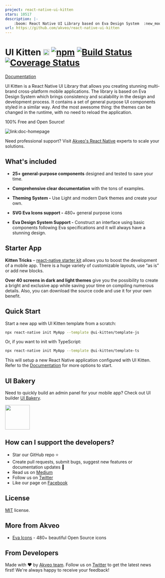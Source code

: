 ```yaml
---
project: react-native-ui-kitten
stars: 10517
description: |-
    :boom: React Native UI Library based on Eva Design System  :new_moon_with_face::sparkles:Dark Mode
url: https://github.com/akveo/react-native-ui-kitten
---
```



# UI Kitten [<img src="https://i.imgur.com/oMcxwZ0.png" alt="Eva Design System" height="20px" />][link:eva] [![npm][badge:license]]() [![Build Status][badge:github-actions]][link:github-actions] [![Coverage Status][badge:coveralls]][link:coveralls]

[Documentation][link:doc-homepage]

UI Kitten is a React Native UI Library that allows you creating stunning multi-brand cross-platform mobile applications.
The library is based on Eva Design System which brings consistency and scalability in the design and development process.
It contains a set of general purpose UI components styled in a similar way.
And the most awesome thing: the themes can be changed in the runtime, with no need to reload the application.

100% Free and Open Source!

![link:doc-homepage](https://user-images.githubusercontent.com/1452064/115417233-212a0100-a201-11eb-8bcf-0a60cca2e081.png)

Need professional support? Visit [Akveo's React Native](https://www.akveo.com/services/mobile-application-development/react-native) experts to scale your solutions.

## What's included

- **25+ general-purpose components** designed and tested to save your time.

- **Comprehensive clear documentation** with the tons of examples.

- **Theming System -** Use Light and modern Dark themes and create your own.

- **SVG Eva Icons support -** 480+ general purpose icons

- **Eva Design System Support -** Construct an interface using basic components following Eva specifications and it will always have a stunning design.

## Starter App

**Kitten Tricks** – [react-native starter kit][link:kitten-tricks] allows you to boost the development of a mobile app.
There is a huge variety of customizable layouts, use “as is” or add new blocks.

**Over 40 screens in dark and light themes** give you the possibility to create a bright and exclusive app while saving your time on compiling numerous details.  Also, you can download the source code and use it for your own benefit.

## Quick Start

Start a new app with UI Kitten template from a scratch:

```bash
npx react-native init MyApp --template @ui-kitten/template-js
```

Or, if you want to init with TypeScript:

```bash
npx react-native init MyApp --template @ui-kitten/template-ts
```

This will setup a new React Native application configured with UI Kitten.
Refer to the [Documentation][link:doc-where-start] for more options to start.

## UI Bakery

Need to quickly build an admin panel for your mobile app? Check out UI builder [UI Bakery](https://uibakery.io).

<a href="https://uibakery.io"><img src="https://storage.uibakery.io/video-assets/landing/Logo/UIB%20400x150.png" height="80" /></a>

## How can I support the developers?
- Star our GitHub repo :star:
- Create pull requests, submit bugs, suggest new features or documentation updates :wrench:
- Read us on [Medium][link:akveo-medium]
- Follow us on [Twitter][link:akveo-twitter]
- Like our page on [Facebook][link:akveo-facebook]

## License
[MIT](LICENSE.txt) license.

## More from Akveo
- [Eva Icons][link:eva-icons] - 480+ beautiful Open Source icons

## From Developers
Made with :heart: by [Akveo team][link:akveo-homepage]. Follow us on [Twitter][link:akveo-twitter] to get the latest news first!
We're always happy to receive your feedback!

[badge:license]: https://img.shields.io/npm/l/react-native-ui-kitten.svg
[badge:github-actions]: https://github.com/akveo/react-native-ui-kitten/workflows/Build/badge.svg
[badge:coveralls]: https://coveralls.io/repos/github/akveo/react-native-ui-kitten/badge.svg?branch=master

[link:eva]: https://eva.design?utm_campaign=eva_design%20-%20home%20-%20ui_kitten%20github&utm_source=ui_kitten&utm_medium=referral&utm_content=kitten_github_readme
[link:github-actions]: https://github.com/akveo/react-native-ui-kitten/actions
[link:coveralls]: https://coveralls.io/github/akveo/react-native-ui-kitten?branch=master
[link:doc-homepage]: https://akveo.github.io/react-native-ui-kitten?utm_campaign=ui_kitten%20-%20home%20-%20ui_kitten%20github%20readme&utm_source=ui_kitten&utm_medium=referral&utm_content=homepage_link
[link:doc-where-start]: https://akveo.github.io/react-native-ui-kitten/docs/getting-started/where-to-start?utm_campaign=ui_kitten%20-%20home%20-%20ui_kitten%20github%20readme&utm_source=ui_kitten&utm_medium=referral&utm_content=where_to_start_docs_link
[link:kitten-tricks]: https://github.com/akveo/kittenTricks
[link:eva-icons]: https://github.com/akveo/eva-icons
[link:akveo-homepage]: https://www.akveo.com?utm_campaign=services%20-%20homepage%20-%20ui_kitten%20github%20readme&utm_source=ui_kitten&utm_medium=referral&utm_content=ui_kitten_readme
[link:akveo-medium]: https://medium.com/akveo-engineering
[link:akveo-twitter]: https://twitter.com/akveo
[link:akveo-facebook]: https://www.facebook.com/akveo
[link:ui-kitten-bundles]: https://store.akveo.com/collections/mobile-bundles?utm_campaign=akveo_store%20-%20mobile%20bundles%20-%20ui_kitten%20github%20readme&utm_source=ui_kitten&utm_medium=banner&utm_content=mobile_bundles_banner
[link:ui-kitten-bundle-java]: https://store.akveo.com/products/java-mobile-starter-bundle?utm_campaign=akveo_store%20-%20mobile%20bundles%20-%20ui_kitten%20github%20readme&utm_source=ui_kitten&utm_medium=referral&utm_content=java_bundle_link
[link:ui-kitten-bundle-dotnet-core]: https://store.akveo.com/products/net-core-mobile-starter-bundle?utm_campaign=akveo_store%20-%20mobile%20bundles%20-%20ui_kitten%20github%20readme&utm_source=ui_kitten&utm_medium=referral&utm_content=dotnet_bundle_link

